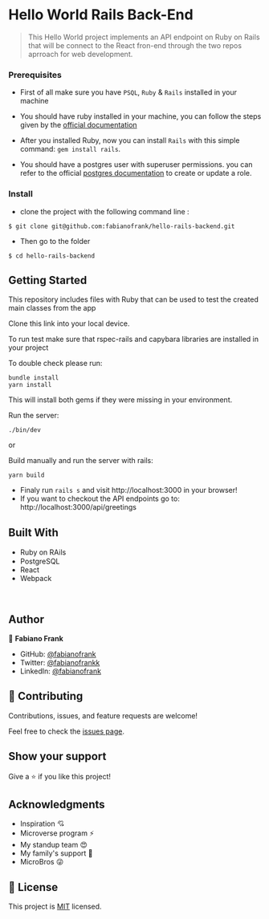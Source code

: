 # Hello World Rails Back-End

> This Hello World project implements an API endpoint on Ruby on Rails that will be connect to the React fron-end through the two repos aprroach for web development.

### Prerequisites
 - First of all make sure you have `PSQL`, `Ruby` & `Rails` installed in your machine

- You should have ruby installed in your machine, you can follow the steps given by the [official documentation](https://www.ruby-lang.org/en/documentation/installation/)

- After you installed Ruby, now you can install `Rails` with this simple command: ```gem install rails```.

- You should have a postgres user with superuser permissions. you can refer to the official [postgres documentation](https://www.postgresql.org/docs/current/role-attributes.html#:~:text=To%20create%20a%20new%20database,that%20is%20already%20a%20superuser.&text=A%20role%20must%20be%20explicitly,use%20CREATE%20ROLE%20name%20CREATEDB%20.) to create or update a role.

### Install

 - clone the project with the following command line : 
```
$ git clone git@github.com:fabianofrank/hello-rails-backend.git
```
 - Then go to the folder
```
$ cd hello-rails-backend
```

## Getting Started

This repository includes files with Ruby that can be used to test the created main classes from the app

Clone this link into your local device.

To run test make sure that rspec-rails and capybara libraries are installed in your project

To double check please run:
```
bundle install
yarn install
```
This will install both gems if they were missing in your environment.

Run the server:
```
./bin/dev
```

or

Build manually and run the server with rails:

```
yarn build
```

 - Finaly run `rails s` and visit http://localhost:3000 in your browser!
 - If you want to checkout the API endpoints go to: http://localhost:3000/api/greetings


## Built With

 - Ruby on RAils  <img src="https://cdn.emojidex.com/emoji/seal/Ruby.png" width=15px>
 - PostgreSQL <img src="https://user-images.githubusercontent.com/80895497/142954032-f7072df9-3586-48f9-a9e0-7fdd284eb833.png" width=15px>
 - React
 - Webpack
</br>

## Author

👤 **Fabiano Frank**

- GitHub: [@fabianofrank](https://github.com/fabianofrank)
- Twitter: [@fabianofrankk](https://twitter.com/fabianofrankk)
- LinkedIn: [@fabianofrank](https://www.linkedin.com/in/fabianofrank/)

## 🤝 Contributing

Contributions, issues, and feature requests are welcome!

Feel free to check the [issues page](https://github.com/fabianofrank/rails-blog-app/issues).

## Show your support

Give a ⭐️ if you like this project!

## Acknowledgments

- Inspiration 💘
- Microverse program ⚡
- My standup team 😍
- My family's support 🙌
- MicroBros 😜

## 📝 License

This project is [MIT](https://github.com/fabianofrank/rails-blog-app/blob/develop/LICENSE.md) licensed.
